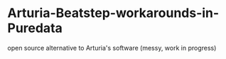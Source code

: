 # Arturia-Beatstep-workarounds-in-Puredata
open source alternative to Arturia's software (messy, work in progress)
